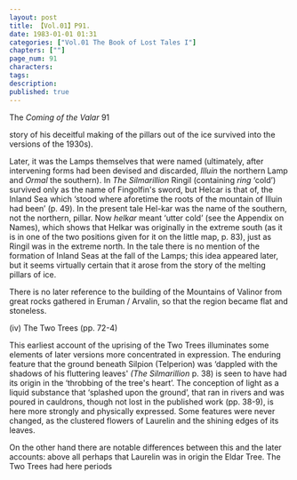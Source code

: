 ```yaml
---
layout: post
title: 【Vol.01】P91.
date: 1983-01-01 01:31
categories: ["Vol.01 The Book of Lost Tales I"]
chapters: [""]
page_num: 91
characters: 
tags: 
description: 
published: true
---
```


<p style="text-indent: 0;">
The <I>Coming of the Valar </I>91
</p>

story of his deceitful making of the pillars out of the ice survived into the versions of the 1930s).

Later, it was the Lamps themselves that were named (ultimately, after intervening forms had been devised and discarded, <I>Illuin </I>the northern Lamp and <I>Ormal </I>the southern). In <I>The Silmarillion </I>Ringil (containing <I>ring </I>‘cold’) survived only as the name of Fingolfin's sword, but Helcar is that of, the Inland Sea which ‘stood where aforetime the roots of the mountain of Illuin had been’ (p. 49). In the present tale Hel-kar was the name of the southern, not the northern, pillar. Now <I>helkar </I>meant ‘utter cold’ (see the Appendix on Names), which shows that Helkar was originally in the extreme south (as it is in one of the two positions given for it on the little map, p. 83), just as Ringil was in the extreme north. In the tale there is no mention of the formation of Inland Seas at the fall of the Lamps; this idea appeared later, but it seems virtually certain that it arose from the story of the melting pillars of ice.

There is no later reference to the building of the Mountains of Valinor from great rocks gathered in Eruman / Arvalin, so that the region became flat and stoneless.

(iv) The Two Trees (pp. 72-4)

This earliest account of the uprising of the Two Trees illuminates some elements of later versions more concentrated in expression. The enduring feature that the ground beneath Silpion (Telperion) was ‘dappled with the shadows of his fluttering leaves' <I>(The Silmarillion </I>p. 38) is seen to have had its origin in the ‘throbbing of the tree's heart’. The conception of light as a liquid substance that ‘splashed upon the ground’, that ran in rivers and was poured in cauldrons, though not lost in the published work (pp. 38-9), is here more strongly and physically expressed. Some features were never changed, as the clustered flowers of Laurelin and the shining edges of its leaves.

On the other hand there are notable differences between this and the later accounts: above all perhaps that Laurelin was in origin the Eldar Tree. The Two Trees had here periods


